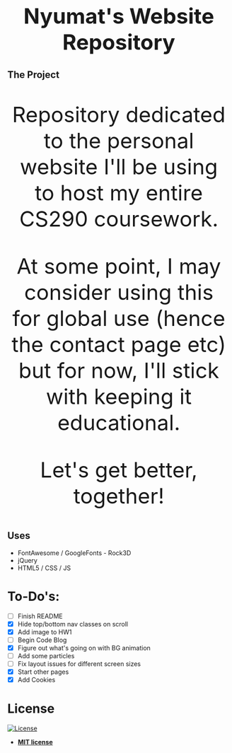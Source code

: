 <h1 align="center" style="font-size: 3rem;">Nyumat's Website Repository</h1>

## The Project

<p align="center" style="font-size: 3rem;">Repository dedicated to the personal website I'll be using to host my entire CS290 coursework.</p>

<p align="center" style="font-size: 3rem;"> At some point, I may consider using this for global use (hence the contact page etc) but for now, I'll stick with keeping it educational.</p>

<p align="center" style="font-size: 3rem;">Let's get better, together!</p>

## Uses 

- FontAwesome / GoogleFonts - Rock3D
- jQuery
- HTML5 / CSS / JS

# To-Do's:

- [ ] Finish README
- [x] Hide top/bottom nav classes on scroll
- [x] Add image to HW1
- [ ] Begin Code Blog
- [x] Figure out what's going on with BG animation
- [ ] Add some particles 
- [ ] Fix layout issues for different screen sizes
- [x] Start other pages
- [x] Add Cookies

# License

[![License](http://img.shields.io/:license-mit-blue.svg?style=flat-square)](http://badges.mit-license.org)

- **[MIT license](http://opensource.org/licenses/mit-license.php)**
